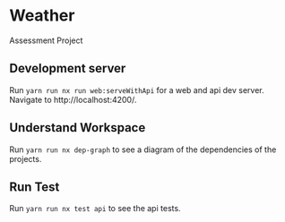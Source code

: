 # Weather

Assessment Project

## Development server

Run `yarn run nx run web:serveWithApi` for a web and api dev server. Navigate to http://localhost:4200/.

## Understand Workspace

Run `yarn run nx dep-graph` to see a diagram of the dependencies of the projects.

## Run Test

Run `yarn run nx test api` to see the api tests.
